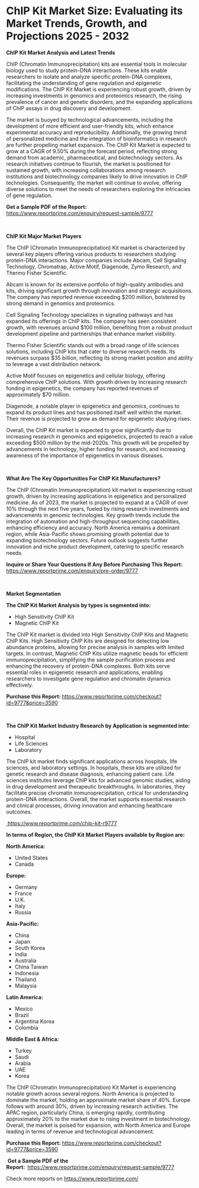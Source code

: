 <p><h1>ChIP Kit Market Size: Evaluating its Market Trends, Growth, and Projections 2025 - 2032</h1></p><p><strong>ChIP Kit Market Analysis and Latest Trends</strong></p>
<p><p>ChIP (Chromatin Immunoprecipitation) kits are essential tools in molecular biology used to study protein-DNA interactions. These kits enable researchers to isolate and analyze specific protein-DNA complexes, facilitating the understanding of gene regulation and epigenetic modifications. The ChIP Kit Market is experiencing robust growth, driven by increasing investments in genomics and proteomics research, the rising prevalence of cancer and genetic disorders, and the expanding applications of ChIP assays in drug discovery and development.</p><p>The market is buoyed by technological advancements, including the development of more efficient and user-friendly kits, which enhance experimental accuracy and reproducibility. Additionally, the growing trend of personalized medicine and the integration of bioinformatics in research are further propelling market expansion. The ChIP Kit Market is expected to grow at a CAGR of 9.50% during the forecast period, reflecting strong demand from academic, pharmaceutical, and biotechnology sectors. As research initiatives continue to flourish, the market is positioned for sustained growth, with increasing collaborations among research institutions and biotechnology companies likely to drive innovation in ChIP technologies. Consequently, the market will continue to evolve, offering diverse solutions to meet the needs of researchers exploring the intricacies of gene regulation.</p></p>
<p><strong>Get a Sample PDF of the Report:&nbsp;</strong> <a href="https://www.reportprime.com/enquiry/request-sample/9777?utm_campaign=3513&utm_medium=2&utm_source=Github&utm_content=ia&utm_term=20032025&utm_id=chip-kit">https://www.reportprime.com/enquiry/request-sample/9777</a></p>
<p>&nbsp;</p>
<p><strong>ChIP Kit Major Market Players</strong></p>
<p><p>The ChIP (Chromatin Immunoprecipitation) Kit market is characterized by several key players offering various products to researchers studying protein-DNA interactions. Major companies include Abcam, Cell Signaling Technology, Chromatrap, Active Motif, Diagenode, Zymo Research, and Thermo Fisher Scientific.</p><p>Abcam is known for its extensive portfolio of high-quality antibodies and kits, driving significant growth through innovation and strategic acquisitions. The company has reported revenue exceeding $200 million, bolstered by strong demand in genomics and proteomics.</p><p>Cell Signaling Technology specializes in signaling pathways and has expanded its offerings in ChIP kits. The company has seen consistent growth, with revenues around $100 million, benefiting from a robust product development pipeline and partnerships that enhance market visibility.</p><p>Thermo Fisher Scientific stands out with a broad range of life sciences solutions, including ChIP kits that cater to diverse research needs. Its revenues surpass $35 billion, reflecting its strong market position and ability to leverage a vast distribution network.</p><p>Active Motif focuses on epigenetics and cellular biology, offering comprehensive ChIP solutions. With growth driven by increasing research funding in epigenetics, the company has reported revenues of approximately $70 million.</p><p>Diagenode, a notable player in epigenetics and genomics, continues to expand its product lines and has positioned itself well within the market. Their revenue is projected to grow as demand for epigenetic studying rises.</p><p>Overall, the ChIP Kit market is expected to grow significantly due to increasing research in genomics and epigenetics, projected to reach a value exceeding $500 million by the mid-2020s. This growth will be propelled by advancements in technology, higher funding for research, and increasing awareness of the importance of epigenetics in various diseases.</p></p>
<p>&nbsp;</p>
<p><strong>What Are The Key Opportunities For ChIP Kit Manufacturers?</strong></p>
<p><p>The ChIP (Chromatin Immunoprecipitation) kit market is experiencing robust growth, driven by increasing applications in epigenetics and personalized medicine. As of 2023, the market is projected to expand at a CAGR of over 10% through the next five years, fueled by rising research investments and advancements in genomic technologies. Key growth trends include the integration of automation and high-throughput sequencing capabilities, enhancing efficiency and accuracy. North America remains a dominant region, while Asia-Pacific shows promising growth potential due to expanding biotechnology sectors. Future outlook suggests further innovation and niche product development, catering to specific research needs.</p></p>
<p><strong>Inquire or Share Your Questions If Any Before Purchasing This Report:</strong> <a href="https://www.reportprime.com/enquiry/pre-order/9777?utm_campaign=3513&utm_medium=2&utm_source=Github&utm_content=ia&utm_term=20032025&utm_id=chip-kit">https://www.reportprime.com/enquiry/pre-order/9777</a></p>
<p>&nbsp;</p>
<p><strong>Market Segmentation</strong></p>
<p><strong>The ChIP Kit Market Analysis by types is segmented into:</strong></p>
<p><ul><li>High Sensitivity ChIP Kit</li><li>Magnetic ChIP Kit</li></ul></p>
<p><p>The ChIP Kit market is divided into High Sensitivity ChIP Kits and Magnetic ChIP Kits. High Sensitivity ChIP Kits are designed for detecting low abundance proteins, allowing for precise analysis in samples with limited targets. In contrast, Magnetic ChIP Kits utilize magnetic beads for efficient immunoprecipitation, simplifying the sample purification process and enhancing the recovery of protein-DNA complexes. Both kits serve essential roles in epigenetic research and applications, enabling researchers to investigate gene regulation and chromatin dynamics effectively.</p></p>
<p><strong>Purchase this Report:&nbsp;</strong><a href="https://www.reportprime.com/checkout?id=9777&price=3590&utm_campaign=3513&utm_medium=2&utm_source=Github&utm_content=ia&utm_term=20032025&utm_id=chip-kit">https://www.reportprime.com/checkout?id=9777&price=3590</a></p>
<p>&nbsp;</p>
<p><strong>The ChIP Kit Market Industry Research by Application is segmented into:</strong></p>
<p><ul><li>Hospital</li><li>Life Sciences</li><li>Laboratory</li></ul></p>
<p><p>The ChIP kit market finds significant applications across hospitals, life sciences, and laboratory settings. In hospitals, these kits are utilized for genetic research and disease diagnosis, enhancing patient care. Life sciences institutes leverage ChIP kits for advanced genomic studies, aiding in drug development and therapeutic breakthroughs. In laboratories, they facilitate precise chromatin immunoprecipitation, critical for understanding protein-DNA interactions. Overall, the market supports essential research and clinical processes, driving innovation and enhancing healthcare outcomes.</p></p>
<p><a href="https://www.reportprime.com/chip-kit-r9777?utm_campaign=3513&utm_medium=2&utm_source=Github&utm_content=ia&utm_term=20032025&utm_id=chip-kit">&nbsp;https://www.reportprime.com/chip-kit-r9777</a></p>
<p><strong>In terms of Region, the ChIP Kit Market Players available by Region are:</strong></p>
<p>
    <p> <strong> North America: </strong>
        <ul>
            <li>United States</li>
            <li>Canada</li>
        </ul>
        </p> 
    <p> <strong> Europe: </strong>
        <ul>
            <li>Germany</li>
            <li>France</li>
            <li>U.K.</li>
            <li>Italy</li>
            <li>Russia</li>
        </ul>
        </p> 
    <p> <strong> Asia-Pacific: </strong>
        <ul>
            <li>China</li>
            <li>Japan</li>
            <li>South Korea</li>
            <li>India</li>
            <li>Australia</li>
            <li>China Taiwan</li>
            <li>Indonesia</li>
            <li>Thailand</li>
            <li>Malaysia</li>
        </ul>
        </p> 
    <p> <strong> Latin America: </strong>
        <ul>
            <li>Mexico</li>
            <li>Brazil</li>
            <li>Argentina Korea</li>
            <li>Colombia</li>
        </ul>
        </p> 
    <p> <strong> Middle East & Africa: </strong>
        <ul>
            <li>Turkey</li>
            <li>Saudi</li>
            <li>Arabia</li>
            <li>UAE</li>
            <li>Korea</li>
        </ul>
    </p>
    </p>
<p><p>The ChIP (Chromatin Immunoprecipitation) Kit Market is experiencing notable growth across several regions. North America is projected to dominate the market, holding an approximate market share of 40%. Europe follows with around 30%, driven by increasing research activities. The APAC region, particularly China, is emerging rapidly, contributing approximately 20% to the market due to rising investment in biotechnology. Overall, the market is poised for expansion, with North America and Europe leading in terms of revenue and technological advancement.</p></p>
<p><strong>Purchase this Report: </strong><a href="https://www.reportprime.com/checkout?id=9777&price=3590&utm_campaign=3513&utm_medium=2&utm_source=Github&utm_content=ia&utm_term=20032025&utm_id=chip-kit">https://www.reportprime.com/checkout?id=9777&price=3590</a></p>
<p>&nbsp;<strong>Get a Sample PDF of the Report:&nbsp;&nbsp;</strong><a href="https://www.reportprime.com/enquiry/request-sample/9777?utm_campaign=3513&utm_medium=2&utm_source=Github&utm_content=ia&utm_term=20032025&utm_id=chip-kit">https://www.reportprime.com/enquiry/request-sample/9777</a></p>
<p><strong></strong></p>
<p>Check more reports on <a href="https://www.reportprime.com/?utm_campaign=3513&utm_medium=2&utm_source=Github&utm_content=ia&utm_term=20032025&utm_id=chip-kit">https://www.reportprime.com/</a></p>